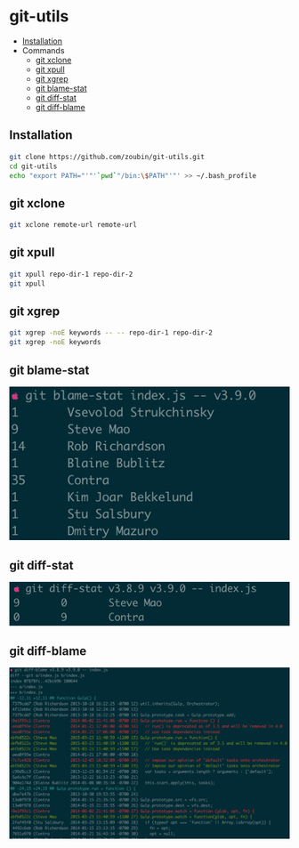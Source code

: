 # git-utils

- [Installation](#installation)
- Commands
  - [git xclone](#git-xclone)
  - [git xpull](#git-xpull)
  - [git xgrep](#git-xgrep)
  - [git blame-stat](#git-blame-stat)
  - [git diff-stat](#git-diff-stat)
  - [git diff-blame](#git-diff-blame)

## Installation
```bash
git clone https://github.com/zoubin/git-utils.git
cd git-utils
echo "export PATH="'"'`pwd`"/bin:\$PATH"'"' >> ~/.bash_profile
```
## git xclone
```bash
git xclone remote-url remote-url

```

## git xpull
```bash
git xpull repo-dir-1 repo-dir-2
git xpull

```

## git xgrep
```bash
git xgrep -noE keywords -- -- repo-dir-1 repo-dir-2
git xgrep -noE keywords

```

## git blame-stat
![example-git-blame-stat](example-git-blame-stat.png)

## git diff-stat
![example-git-diff-stat](example-git-diff-stat.png)

## git diff-blame
![example-git-diff-blame](example-git-diff-blame.png)
